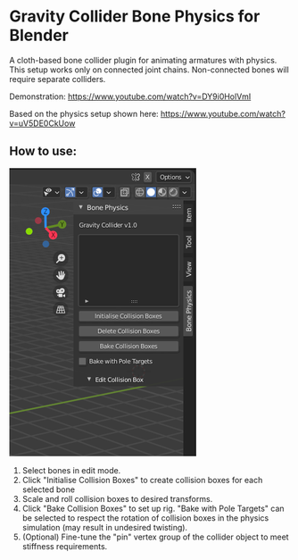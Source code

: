 # Gravity Collider Bone Physics for Blender

A cloth-based bone collider plugin for animating armatures with physics. This setup works only on connected joint chains. Non-connected bones will require separate colliders.

Demonstration: https://www.youtube.com/watch?v=DY9i0HolVmI

Based on the physics setup shown here:
https://www.youtube.com/watch?v=uV5DE0CkUow


## How to use:
![](https://github.com/MiniEval/Bone-Physics/blob/main/UI.PNG)

1. Select bones in edit mode.
2. Click "Initialise Collision Boxes" to create collision boxes for each selected bone
3. Scale and roll collision boxes to desired transforms.
4. Click "Bake Collision Boxes" to set up rig. "Bake with Pole Targets" can be selected to respect the rotation of collision boxes in the physics simulation (may result in undesired twisting).
5. (Optional) Fine-tune the "pin" vertex group of the collider object to meet stiffness requirements.
